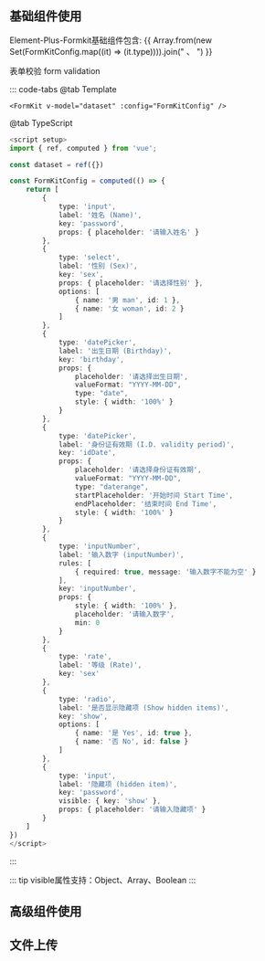 ## 基础组件使用
Element-Plus-Formkit基础组件包含: {{ Array.from(new Set(FormKitConfig.map((it) => (it.type)))).join(" 、 ") }}

<div>
    <formKit v-model="dataset" :config="FormKitConfig" ref="dataSetFormRef" />
    <el-button color="#626aef" @click="submit">表单校验 form validation</el-button>
</div>

::: code-tabs
@tab Template
```vue
<FormKit v-model="dataset" :config="FormKitConfig" />
```

@tab TypeScript
```ts
<script setup>
import { ref, computed } from 'vue';

const dataset = ref({})

const FormKitConfig = computed(() => {
    return [
        {
            type: 'input',
            label: '姓名 (Name)',
            key: 'password',
            props: { placeholder: '请输入姓名' }
        },
        {
            type: 'select',
            label: '性别 (Sex)',
            key: 'sex',
            props: { placeholder: '请选择性别' },
            options: [
                { name: '男 man', id: 1 },
                { name: '女 woman', id: 2 }
            ]
        },
        {
            type: 'datePicker',
            label: '出生日期 (Birthday)',
            key: 'birthday',
            props: {
                placeholder: '请选择出生日期',
                valueFormat: "YYYY-MM-DD",
                type: "date",
                style: { width: '100%' }
            }
        },
        {
            type: 'datePicker',
            label: '身份证有效期 (I.D. validity period)',
            key: 'idDate',
            props: {
                placeholder: '请选择身份证有效期',
                valueFormat: "YYYY-MM-DD",
                type: "daterange",
                startPlaceholder: '开始时间 Start Time',
                endPlaceholder: '结束时间 End Time',
                style: { width: '100%' }
            }
        },
        {
            type: 'inputNumber',
            label: '输入数字 (inputNumber)',
            rules: [
                { required: true, message: '输入数字不能为空' }
            ],
            key: 'inputNumber',
            props: {
                style: { width: '100%' },
                placeholder: '请输入数字',
                min: 0
            }
        },
        {
            type: 'rate',
            label: '等级 (Rate)',
            key: 'sex'
        },
        {
            type: 'radio',
            label: '是否显示隐藏项 (Show hidden items)',
            key: 'show',
            options: [
                { name: '是 Yes', id: true },
                { name: '否 No', id: false }
            ]
        },
        {
            type: 'input',
            label: '隐藏项 (hidden item)',
            key: 'password',
            visible: { key: 'show' },
            props: { placeholder: '请输入隐藏项' }
        }
    ]
})
</script>
```
:::

::: tip
visible属性支持：Object、Array、Boolean
:::

## 高级组件使用
## 文件上传

<script setup lang="ts">
import type { Instance } from 'element-plus-formkit'
import { ref, computed } from 'vue';

const dataset = ref({}),
    dataSetFormRef = ref<Instance>();

async function submit() {
    await dataSetFormRef.value?.validate()
}

const FormKitConfig = computed(() => {
    return [
        {
            type: 'input',
            label: '姓名 (Name)',
            key: 'password',
            props: { placeholder: '请输入姓名' }
        },
        {
            type: 'select',
            label: '性别 (Sex)',
            key: 'sex',
            props: { placeholder: '请选择性别' },
            options: [
                { name: '男 man', id: 1 },
                { name: '女 woman', id: 2 }
            ]
        },
        {
            type: 'datePicker',
            label: '出生日期 (Birthday)',
            key: 'birthday',
            props: {
                placeholder: '请选择出生日期',
                valueFormat: "YYYY-MM-DD",
                type: "date",
                style: { width: '100%' }
            }
        },
        {
            type: 'datePicker',
            label: '身份证有效期 (I.D. validity period)',
            key: 'idDate',
            props: {
                placeholder: '请选择身份证有效期',
                valueFormat: "YYYY-MM-DD",
                type: "daterange",
                startPlaceholder: '开始时间 Start Time',
                endPlaceholder: '结束时间 End Time',
                style: { width: '100%' }
            }
        },
        {
            type: 'inputNumber',
            label: '输入数字 (inputNumber)',
            rules: [
                { required: true, message: '输入数字不能为空' }
            ],
            key: 'inputNumber',
            props: {
                style: { width: '100%' },
                placeholder: '请输入数字',
                min: 0
            }
        },
        {
            type: 'rate',
            label: '等级 (Rate)',
            key: 'sex'
        },
        {
            type: 'radio',
            label: '是否显示隐藏项 (Show hidden items)',
            key: 'show',
            options: [
                { name: '是 Yes', id: true },
                { name: '否 No', id: false }
            ]
        },
        {
            type: 'input',
            label: '隐藏项 (hidden item)',
            key: 'password',
            visible: { key: 'show' },
            props: { placeholder: '请输入隐藏项' }
        }
    ]
})
</script>